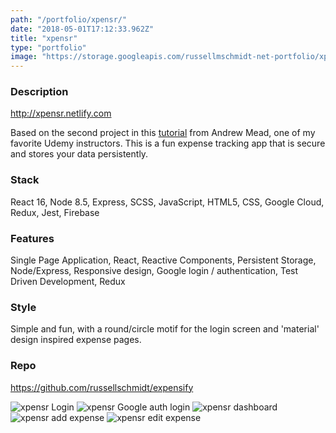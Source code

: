 ```yaml
---
path: "/portfolio/xpensr/"
date: "2018-05-01T17:12:33.962Z"
title: "xpensr"
type: "portfolio"
image: "https://storage.googleapis.com/russellmschmidt-net-portfolio/xpensr-expensify/xpensr-1.png"
---
```


### Description
<http://xpensr.netlify.com>

Based on the second project in this [tutorial](https://www.udemy.com/react-2nd-edition/learn/v4/overview) from Andrew Mead, one of my favorite Udemy instructors. This is a fun expense tracking app that is secure and stores your data persistently.

### Stack
React 16,
Node 8.5,
Express,
SCSS,
JavaScript,
HTML5,
CSS,
Google Cloud,
Redux,
Jest,
Firebase

### Features
Single Page Application,
React,
Reactive Components,
Persistent Storage,
Node/Express,
Responsive design,
Google login / authentication,
Test Driven Development,
Redux


### Style
Simple and fun, with a round/circle motif for the login screen and 'material' design inspired expense pages.

### Repo
<https://github.com/russellschmidt/expensify>

![xpensr Login](https://storage.googleapis.com/russellmschmidt-net-portfolio/xpensr-expensify/xpensr-1.png)
![xpensr Google auth login](https://storage.googleapis.com/russellmschmidt-net-portfolio/xpensr-expensify/xpensr-1-2.png)
![xpensr dashboard](https://storage.googleapis.com/russellmschmidt-net-portfolio/xpensr-expensify/xpensr-3.png)
![xpensr add expense](https://storage.googleapis.com/russellmschmidt-net-portfolio/xpensr-expensify/xpensr-4.png)
![xpensr edit expense](https://storage.googleapis.com/russellmschmidt-net-portfolio/xpensr-expensify/xpensr-5.png)